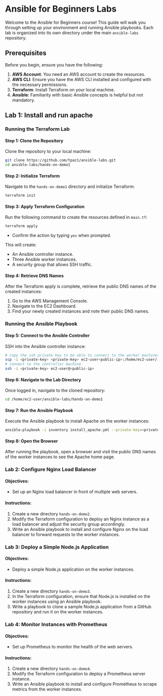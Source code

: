 
# Ansible for Beginners Labs

Welcome to the Ansible for Beginners course! This guide will walk you through setting up your environment and running Ansible playbooks. Each lab is organized into its own directory under the main `ansible-labs` repository.

## Prerequisites

Before you begin, ensure you have the following:

1. **AWS Account**: You need an AWS account to create the resources.
2. **AWS CLI**: Ensure you have the AWS CLI installed and configured with the necessary permissions.
3. **Terraform**: Install Terraform on your local machine.
4. **Ansible**: Familiarity with basic Ansible concepts is helpful but not mandatory.


## Lab 1: Install and run apache
### Running the Terraform Lab

#### Step 1: Clone the Repository

Clone the repository to your local machine:

```bash
git clone https://github.com/tpaz1/ansible-labs.git
cd ansible-labs/hands-on-demo1
```

#### Step 2: Initialize Terraform

Navigate to the `hands-on-demo1` directory and initialize Terraform:

```bash
terraform init
```

#### Step 3: Apply Terraform Configuration

Run the following command to create the resources defined in `main.tf`:

```bash
terraform apply
```

- Confirm the action by typing `yes` when prompted.

This will create:
- An Ansible controller instance.
- Three Ansible worker instances.
- A security group that allows SSH traffic.

#### Step 4: Retrieve DNS Names

After the Terraform apply is complete, retrieve the public DNS names of the created instances:

1. Go to the AWS Management Console.
2. Navigate to the EC2 Dashboard.
3. Find your newly created instances and note their public DNS names.

### Running the Ansible Playbook

#### Step 5: Connect to the Ansible Controller

SSH into the Ansible controller instance:

```bash
# copy the ssh private key to be able to connect to the worker machines
scp -i <private-key> <private-key> ec2-user<public-ip>:/home/ec2-user/
# connect to the controller machine
ssh -i <private-key> ec2-user@<public-ip>
```

#### Step 6: Navigate to the Lab Directory

Once logged in, navigate to the cloned repository:

```bash
cd /home/ec2-user/ansible-labs/hands-on-demo1
```

#### Step 7: Run the Ansible Playbook

Execute the Ansible playbook to install Apache on the worker instances:

```bash
ansible-playbook -i inventory install_apache.yml --private-key=<private-key>
```

#### Step 8: Open the Browser

After running the playbook, open a browser and visit the public DNS names of the worker instances to see the Apache home page.


### Lab 2: Configure Nginx Load Balancer

#### Objectives:
- Set up an Nginx load balancer in front of multiple web servers.

#### Instructions:
1. Create a new directory `hands-on-demo2`.
2. Modify the Terraform configuration to deploy an Nginx instance as a load balancer and adjust the security group accordingly.
3. Write an Ansible playbook to install and configure Nginx on the load balancer to forward requests to the worker instances.

### Lab 3: Deploy a Simple Node.js Application

#### Objectives:
- Deploy a simple Node.js application on the worker instances.

#### Instructions:
1. Create a new directory `hands-on-demo3`.
2. In the Terraform configuration, ensure that Node.js is installed on the worker instances using an Ansible playbook.
3. Write a playbook to clone a sample Node.js application from a GitHub repository and run it on the worker instances.

### Lab 4: Monitor Instances with Prometheus

#### Objectives:
- Set up Prometheus to monitor the health of the web servers.

#### Instructions:
1. Create a new directory `hands-on-demo4`.
2. Modify the Terraform configuration to deploy a Prometheus server instance.
3. Write an Ansible playbook to install and configure Prometheus to scrape metrics from the worker instances.
